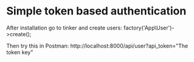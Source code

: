 # Simple token based authentication

After installation go to tinker and create users:
factory('App\User')->create();

Then try this in Postman:
http://localhost:8000/api/user?api_token="The token key"
